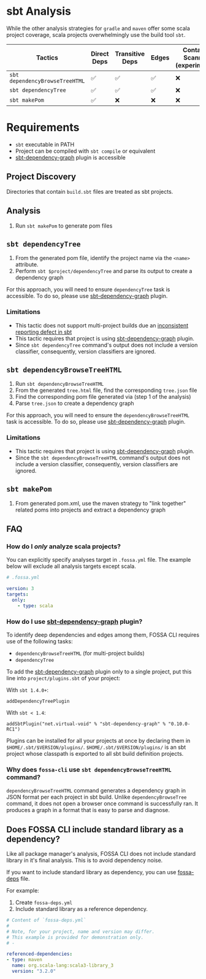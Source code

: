 # sbt Analysis

While the other analysis strategies for `gradle` and `maven` offer some scala project coverage, scala projects overwhelmingly use the build tool `sbt`.

| Tactics                        | Direct Deps        | Transitive Deps    | Edges              | Container Scanning (experimental) |
| ------------------------------ | ------------------ | ------------------ | ------------------ | --------------------------------- |
| `sbt dependencyBrowseTreeHTML` | :white_check_mark: | :white_check_mark: | :white_check_mark: | :x:                               |
| `sbt dependencyTree`           | :white_check_mark: | :white_check_mark: | :white_check_mark: | :x:                               |
| `sbt makePom`                  | :white_check_mark: | :x:                | :x:                | :x:                               |
 
# Requirements

- `sbt` executable in PATH
- Project can be compiled with `sbt compile` or equivalent
- [sbt-dependency-graph](#how-do-i-use-sbt-dependency-graph-plugin) plugin is accessible

## Project Discovery

Directories that contain `build.sbt` files are treated as sbt projects.

## Analysis

1. Run `sbt makePom` to generate pom files

## `sbt dependencyTree`

1. From the generated pom file, identify the project name via the `<name>` attribute.
2. Perform `sbt $project/dependencyTree` and parse its output to create a dependency graph

For this approach, you will need to ensure `dependencyTree` task is accessible. To do so, 
please use [sbt-dependency-graph](#how-do-i-use-sbt-dependency-graph-plugin) plugin.

### Limitations

- This tactic does not support multi-project builds due an [inconsistent reporting defect in sbt](https://github.com/sbt/sbt/issues/6905)
- This tactic requires that project is using [sbt-dependency-graph](#how-do-i-use-sbt-dependency-graph-plugin) plugin.
- Since `sbt dependencyTree` command's output does not include a version classifier, consequently, version classifiers are ignored.

## `sbt dependencyBrowseTreeHTML`

1. Run `sbt dependencyBrowseTreeHTML`
2. From the generated `tree.html` file, find the corresponding `tree.json` file
3. Find the corresponding pom file generated via (step 1 of the analysis)
4. Parse `tree.json` to create a dependency graph

For this approach, you will need to ensure the `dependencyBrowseTreeHTML` task is accessible. To do so, 
please use [sbt-dependency-graph](#how-do-i-use-sbt-dependency-graph-plugin) plugin.

### Limitations

- This tactic requires that project is using [sbt-dependency-graph](#how-do-i-use-sbt-dependency-graph-plugin) plugin.
- Since the `sbt dependencyBrowseTreeHTML` command's output does not include a version classifier, consequently, version classifiers are ignored.

## `sbt makePom`

1. From generated pom.xml, use the maven strategy to "link together" related poms into projects and extract a dependency graph

## FAQ

### How do I *only* analyze scala projects?

You can explicitly specify analyses target in `.fossa.yml` file. 
The example below will exclude all analysis targets except scala. 

```yaml
# .fossa.yml 

version: 3
targets:
  only:
    - type: scala
```

### How do I use [sbt-dependency-graph](https://github.com/sbt/sbt-dependency-graph) plugin?

To identify deep dependencies and edges among them, FOSSA CLI requires use of the following tasks:

- `dependencyBrowseTreeHTML` (for multi-project builds)
- `dependencyTree`

To add the [sbt-dependency-graph](https://github.com/sbt/sbt-dependency-graph) plugin only to a single project, 
put this line into `project/plugins.sbt` of your project:

With `sbt 1.4.0+`:

```
addDependencyTreePlugin
```

With `sbt < 1.4`:

```
addSbtPlugin("net.virtual-void" % "sbt-dependency-graph" % "0.10.0-RC1")
```

Plugins can be installed for all your projects at once by declaring them in `$HOME/.sbt/$VERSION/plugins/`.
`$HOME/.sbt/$VERSION/plugins/` is an sbt project whose classpath is exported to all sbt build definition projects.

### Why does `fossa-cli` use `sbt dependencyBrowseTreeHTML` command?

`dependencyBrowseTreeHTML` command generates a dependency graph in JSON
format per each project in sbt build. Unlike `dependencyBrowseTree` command, 
it does not open a browser once command is successfully ran. It produces a graph
in a format that is easy to parse and diagnose.

## Does FOSSA CLI include standard library as a dependency?

Like all package manager's analysis, FOSSA CLI does not include standard library 
in it's final analysis. This is to avoid dependency noise. 

If you want to include standard library as dependency, you can use
[fossa-deps](./../../../../features/manual-dependencies.md) file.

For example:

1. Create `fossa-deps.yml`
2. Include standard library as a reference dependency.

```yaml
# Content of `fossa-deps.yml`
#
# Note, for your project, name and version may differ.
# This example is provided for demonstration only.
# -

referenced-dependencies:
- type: maven
  name: org.scala-lang:scala3-library_3 
  version: "3.2.0"
```
